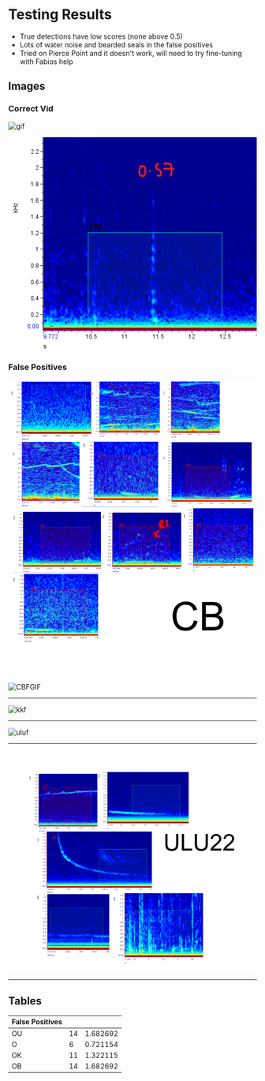 # Testing Results 

- True detections have low scores (none above 0.5)
- Lots of water noise and bearded seals in the false positives 
- Tried on Pierce Point and it doesn't work, will need to try fine-tuning with Fabios help 

## Images

### Correct Vid

![gif](77755543-b67b-420d-923d-c4aa264b2c14.gif)

![lowscorepos](low-score-pos.png)

### False Positives 

![cbf](CB-false-pos.png)

![CBFGIF](1ea9aa4b-23c1-4e92-a9e9-414f6c356c6e.gif)

________________________________________________

![kkf](KK-false-pos.png)

________________________________________________

![uluf](ulu-false-pos.png)

________________________________________________

![ulu22f](ulu22-false-pos.png)

________________________________________________

## Tables 

| False Positives |     |          |
| --------------- |-----| -------- |
| OU              | 14  | 1.682692 |
| O               | 6   | 0.721154 |
| OK              | 11  | 1.322115 |
| OB              | 14  | 1.682692 |

